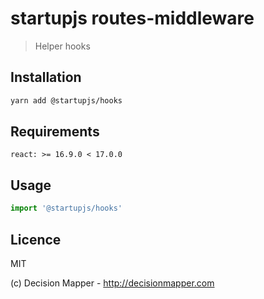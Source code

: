 # startupjs routes-middleware
> Helper hooks

## Installation

```sh
yarn add @startupjs/hooks
```

## Requirements

```
react: >= 16.9.0 < 17.0.0
```

## Usage

```js
import '@startupjs/hooks'
```

## Licence

MIT

(c) Decision Mapper - http://decisionmapper.com
